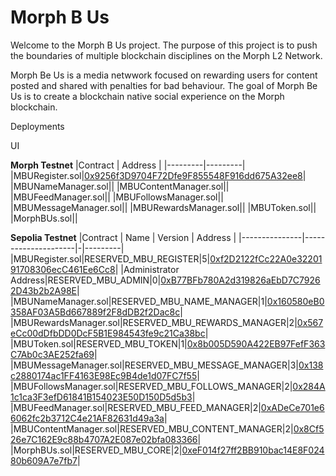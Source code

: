 # Morph B Us

Welcome to the Morph B Us project. The purpose of this project is to push the boundaries of multiple 
blockchain disciplines on the Morph L2 Network. 

Morph Be Us is a media netwwork focused on rewarding users for content posted and shared with penalties for bad behaviour. 
The goal of Morph Be Us is to create a blockchain native social experience on the Morph blockchain. 


Deployments 

UI

**Morph Testnet**
|Contract | Address | 
|---------|---------|
|MBURegister.sol|[0x9256f3D9704F72Dfe9F855548F916dd675A32ee8](https://explorer-testnet.morphl2.io/address/0x9256f3D9704F72Dfe9F855548F916dd675A32ee8?tab=contract)|
|MBUNameManager.sol|[]()|
|MBUContentManager.sol|[]()|
|MBUFeedManager.sol|[]()|
|MBUFollowsManager.sol|[]()|
|MBUMessageManager.sol|[]()|
|MBURewardsManager.sol|[]()|
|MBUToken.sol|[]()|
|MorphBUs.sol|[]()|

**Sepolia Testnet**
|Contract | Name | Version | Address | 
|---------------|---------------------|-|---------|
|MBURegister.sol|RESERVED_MBU_REGISTER|5|[0xf2D2122fCc22A0e3220191708306ecC461Ee6Cc8](https://sepolia.etherscan.io/address/0xf2D2122fCc22A0e3220191708306ecC461Ee6Cc8)|
|Administrator Address|RESERVED_MBU_ADMIN|0|[0xB77BFb780A2d319826aEbD7C79262D43b2b2A98E](https://sepolia.etherscan.io/address/0xB77BFb780A2d319826aEbD7C79262D43b2b2A98E)|
|MBUNameManager.sol|RESERVED_MBU_NAME_MANAGER|1|[0x160580eB0358AF03A5Bd667889f2F8dDB2f2Dac8c](https://sepolia.etherscan.io/address/0x160580eB0358AF03A5Bd667889f2F8dDB2f2Dac8c)|
|MBURewardsManager.sol|RESERVED_MBU_REWARDS_MANAGER|2|[0x567eCc00dDfbDD0DcF5B1E984543fe9c21Ca38bc](https://sepolia.etherscan.io/address/0x567eCc00dDfbDD0DcF5B1E984543fe9c21Ca38bc)|
|MBUToken.sol|RESERVED_MBU_TOKEN|1|[0x8b005D590A422EB97FefF363C7Ab0c3AE252fa69](https://sepolia.etherscan.io/address/0x8b005D590A422EB97FefF363C7Ab0c3AE252fa69)|
|MBUMessageManager.sol|RESERVED_MBU_MESSAGE_MANAGER|3|[0x138c2880174ac1FF4163E98Ec9B4de1d07FC7f55](https://sepolia.etherscan.io/address/0x138c2880174ac1FF4163E98Ec9B4de1d07FC7f55)|
|MBUFollowsManager.sol|RESERVED_MBU_FOLLOWS_MANAGER|2|[0x284A1c1ca3F3efD61841B154023E50D150D5d5b3](https://sepolia.etherscan.io/address/0x284A1c1ca3F3efD61841B154023E50D150D5d5b3)|
|MBUFeedManager.sol|RESERVED_MBU_FEED_MANAGER|2|[0xADeCe701e66062fc2b3712C4e21AF82631d49a3a](https://sepolia.etherscan.io/address/0xADeCe701e66062fc2b3712C4e21AF82631d49a3a)|
|MBUContentManager.sol|RESERVED_MBU_CONTENT_MANAGER|2|[0x8Cf526e7C162E9c88b4707A2E087e02bfa083366](https://sepolia.etherscan.io/address/0x8Cf526e7C162E9c88b4707A2E087e02bfa083366)|
|MorphBUs.sol|RESERVED_MBU_CORE|2|[0xeF014f27ff2BB910bac14E8F02480b609A7e7fb7](https://sepolia.etherscan.io/address/0xeF014f27ff2BB910bac14E8F02480b609A7e7fb7)|